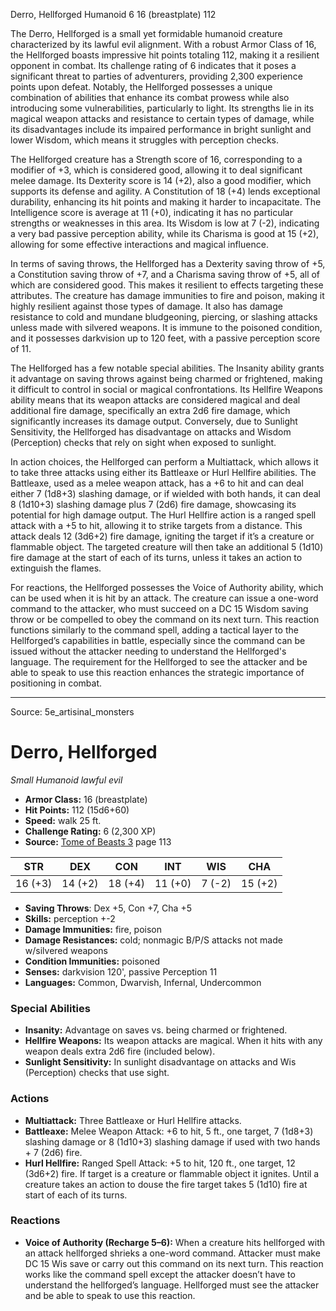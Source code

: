<MonsterName/>Derro, Hellforged</MonsterName>
<CreatureType/>Humanoid</CreatureType>
<CR/>6</CR>
<AC/>16 (breastplate)</AC>
<HP/>112</HP>
<summary>The Derro, Hellforged is a small yet formidable humanoid creature characterized by its lawful evil alignment. With a robust Armor Class of 16, the Hellforged boasts impressive hit points totaling 112, making it a resilient opponent in combat. Its challenge rating of 6 indicates that it poses a significant threat to parties of adventurers, providing 2,300 experience points upon defeat. Notably, the Hellforged possesses a unique combination of abilities that enhance its combat prowess while also introducing some vulnerabilities, particularly to light. Its strengths lie in its magical weapon attacks and resistance to certain types of damage, while its disadvantages include its impaired performance in bright sunlight and lower Wisdom, which means it struggles with perception checks.</summary>

<detail>

The Hellforged creature has a Strength score of 16, corresponding to a modifier of +3, which is considered good, allowing it to deal significant melee damage. Its Dexterity score is 14 (+2), also a good modifier, which supports its defense and agility. A Constitution of 18 (+4) lends exceptional durability, enhancing its hit points and making it harder to incapacitate. The Intelligence score is average at 11 (+0), indicating it has no particular strengths or weaknesses in this area. Its Wisdom is low at 7 (-2), indicating a very bad passive perception ability, while its Charisma is good at 15 (+2), allowing for some effective interactions and magical influence.

In terms of saving throws, the Hellforged has a Dexterity saving throw of +5, a Constitution saving throw of +7, and a Charisma saving throw of +5, all of which are considered good. This makes it resilient to effects targeting these attributes. The creature has damage immunities to fire and poison, making it highly resilient against those types of damage. It also has damage resistance to cold and mundane bludgeoning, piercing, or slashing attacks unless made with silvered weapons. It is immune to the poisoned condition, and it possesses darkvision up to 120 feet, with a passive perception score of 11.

The Hellforged has a few notable special abilities. The Insanity ability grants it advantage on saving throws against being charmed or frightened, making it difficult to control in social or magical confrontations. Its Hellfire Weapons ability means that its weapon attacks are considered magical and deal additional fire damage, specifically an extra 2d6 fire damage, which significantly increases its damage output. Conversely, due to Sunlight Sensitivity, the Hellforged has disadvantage on attacks and Wisdom (Perception) checks that rely on sight when exposed to sunlight.

In action choices, the Hellforged can perform a Multiattack, which allows it to take three attacks using either its Battleaxe or Hurl Hellfire abilities. The Battleaxe, used as a melee weapon attack, has a +6 to hit and can deal either 7 (1d8+3) slashing damage, or if wielded with both hands, it can deal 8 (1d10+3) slashing damage plus 7 (2d6) fire damage, showcasing its potential for high damage output. The Hurl Hellfire action is a ranged spell attack with a +5 to hit, allowing it to strike targets from a distance. This attack deals 12 (3d6+2) fire damage, igniting the target if it’s a creature or flammable object. The targeted creature will then take an additional 5 (1d10) fire damage at the start of each of its turns, unless it takes an action to extinguish the flames.

For reactions, the Hellforged possesses the Voice of Authority ability, which can be used when it is hit by an attack. The creature can issue a one-word command to the attacker, who must succeed on a DC 15 Wisdom saving throw or be compelled to obey the command on its next turn. This reaction functions similarly to the command spell, adding a tactical layer to the Hellforged’s capabilities in battle, especially since the command can be issued without the attacker needing to understand the Hellforged's language. The requirement for the Hellforged to see the attacker and be able to speak to use this reaction enhances the strategic importance of positioning in combat.</detail>



---

Source: 5e_artisinal_monsters

# Derro, Hellforged

*Small* *Humanoid* *lawful evil*

- **Armor Class:** 16 (breastplate)
- **Hit Points:** 112 (15d6+60)
- **Speed:** walk 25 ft.
- **Challenge Rating:** 6 (2,300 XP)
- **Source:** [Tome of Beasts 3](https://koboldpress.com/kpstore/product/tome-of-beasts-3-for-5th-edition/) page 113

| STR | DEX | CON | INT | WIS | CHA |
| --- | --- | --- | --- | --- | --- |
| 16 (+3) | 14 (+2) | 18 (+4) | 11 (+0) | 7 (-2) | 15 (+2) |

- **Saving Throws**: Dex +5, Con +7, Cha +5
- **Skills:** perception +-2
- **Damage Immunities:** fire, poison
- **Damage Resistances:** cold; nonmagic B/P/S attacks not made w/silvered weapons
- **Condition Immunities:** poisoned
- **Senses:** darkvision 120', passive Perception 11
- **Languages:** Common, Dwarvish, Infernal, Undercommon

### Special Abilities

- **Insanity:** Advantage on saves vs. being charmed or frightened.
- **Hellfire Weapons:** Its weapon attacks are magical. When it hits with any weapon deals extra 2d6 fire (included below).
- **Sunlight Sensitivity:** In sunlight disadvantage on attacks and Wis (Perception) checks that use sight.

### Actions

- **Multiattack:** Three Battleaxe or Hurl Hellfire attacks.
- **Battleaxe:** Melee Weapon Attack: +6 to hit, 5 ft., one target, 7 (1d8+3) slashing damage or 8 (1d10+3) slashing damage if used with two hands + 7 (2d6) fire.
- **Hurl Hellfire:** Ranged Spell Attack: +5 to hit, 120 ft., one target, 12 (3d6+2) fire. If target is a creature or flammable object it ignites. Until a creature takes an action to douse the fire target takes 5 (1d10) fire at start of each of its turns.

### Reactions

- **Voice of Authority (Recharge 5–6):** When a creature hits hellforged with an attack hellforged shrieks a one-word command. Attacker must make DC 15 Wis save or carry out this command on its next turn. This reaction works like the command spell except the attacker doesn’t have to understand the hellforged’s language. Hellforged must see the attacker and be able to speak to use this reaction.




